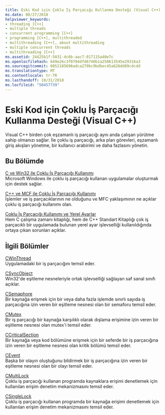 ```yaml
---
title: Eski Kod için Çoklu İş Parçacığı Kullanma Desteği (Visual C++)
ms.date: 08/27/2018
helpviewer_keywords:
- threading [C++]
- multiple threads
- concurrent programming [C++]
- programming [C++], multithreaded
- multithreading [C++], about multithreading
- multiple concurrent threads
- multithreading [C++]
ms.assetid: 24425b1f-5031-4c6b-aac7-017115a40e7c
ms.openlocfilehash: 649e26c3f0704dfd6740b1a250613545e29316a3
ms.sourcegitcommit: 6052185696adca270bc9bdbec45a626dd89cdcdd
ms.translationtype: MT
ms.contentlocale: tr-TR
ms.lasthandoff: 10/31/2018
ms.locfileid: "50457739"
---
```

# <a name="multithreading-support-for-older-code-visual-c"></a>Eski Kod için Çoklu İş Parçacığı Kullanma Desteği (Visual C++)

Visual C++ birden çok eşzamanlı iş parçacığı aynı anda çalışan yürütme sahip olmanızı sağlar. İle çoklu iş parçacığı, arka plan görevleri, eşzamanlı giriş akışları yönetme, bir kullanıcı arabirimi ve daha fazlasını yönetin.

## <a name="in-this-section"></a>Bu Bölümde

[C ve Win32 ile Çoklu İş Parçacığı Kullanımı](multithreading-with-c-and-win32.md)<br/>
Microsoft Windows ile çoklu iş parçacığı kullanan uygulamalar oluşturmak için destek sağlar.

[C++ ve MCF ile Çoklu İş Parçacığı Kullanımı](multithreading-with-cpp-and-mfc.md)<br/>
İşlemler ve iş parçacıklarının ne olduğunu ve MFC yaklaşımının ne açıklar çoklu iş parçacığı kullanımı olan.

[Çoklu İş Parçacığı Kullanımı ve Yerel Ayarlar](multithreading-and-locales.md)<br/>
Hem C çalışma zamanı kitaplığı, hem de C++ Standart Kitaplığı çok iş parçacıklı bir uygulamada bulunan yerel ayar işlevselliği kullanıldığında ortaya çıkan sorunları açıklar.

## <a name="related-sections"></a>İlgili Bölümler

[CWinThread](../mfc/reference/cwinthread-class.md)<br/>
Uygulamadaki bir iş parçacığını temsil eder.

[CSyncObject](../mfc/reference/csyncobject-class.md)<br/>
Win32'de eşitleme nesneleriyle ortak işlevselliği sağlayan saf sanal sınıfı açıklar.

[CSemaphore](../mfc/reference/csemaphore-class.md)<br/>
Bir kaynağa erişmek için bir veya daha fazla işlemde sınırlı sayıda iş parçacığına izin veren bir eşitleme nesnesi olan bir semaforu temsil eder.

[CMutex](../mfc/reference/cmutex-class.md)<br/>
Bir iş parçacığı bir kaynağa karşılıklı olarak dışlama erişimine izin veren bir eşitleme nesnesi olan mutex'i temsil eder.

[CCriticalSection](../mfc/reference/ccriticalsection-class.md)<br/>
Bir kaynağa veya kod bölümüne erişmek için bir seferde bir iş parçacığına izin veren bir eşitleme nesnesi olan kritik bölümü temsil eder.

[CEvent](../mfc/reference/cevent-class.md)<br/>
Başka bir olayın oluştuğunu bildirmek bir iş parçacığına izin veren bir eşitleme nesnesi olan bir olayı temsil eder.

[CMultiLock](../mfc/reference/cmultilock-class.md)<br/>
Çoklu iş parçacığı kullanan programda kaynaklara erişimi denetlemek için kullanılan erişim denetim mekanizmasını temsil eder.

[CSingleLock](../mfc/reference/csinglelock-class.md)<br/>
Çoklu iş parçacığı kullanan programda bir kaynağa erişimi denetlemek için kullanılan erişim denetim mekanizmasını temsil eder.
